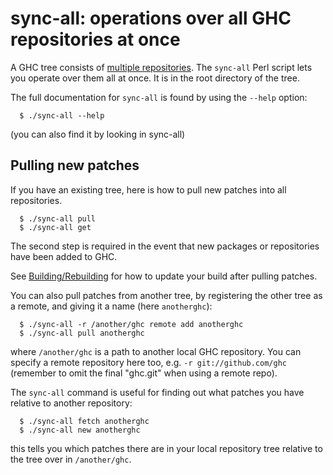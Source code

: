 # sync-all: operations over all GHC repositories at once


A GHC tree consists of [multiple repositories](repositories). The `sync-all` Perl script lets you operate over them all at once. It is in the root directory of the tree.


The full documentation for `sync-all` is found by using the `--help` option:

```wiki
  $ ./sync-all --help
```


(you can also find it by looking in sync-all)

## Pulling new patches


If you have an existing tree, here is how to pull new patches into all repositories.

```wiki
  $ ./sync-all pull
  $ ./sync-all get
```


The second step is required in the event that new packages or repositories have been added to GHC.


See [Building/Rebuilding](building/rebuilding) for how to update your build after pulling patches.


You can also pull patches from another tree, by registering the other tree as a remote, and giving it a name (here `anotherghc`):

```wiki
  $ ./sync-all -r /another/ghc remote add anotherghc
  $ ./sync-all pull anotherghc
```


where `/another/ghc` is a path to another local GHC repository.  You can specify a remote repository here too, e.g. `-r git://github.com/ghc` (remember to omit the final "ghc.git" when using a remote repo).


The `sync-all` command is useful for finding out what patches you have relative to another repository:

```wiki
  $ ./sync-all fetch anotherghc
  $ ./sync-all new anotherghc
```


this tells you which patches there are in your local repository tree relative to the tree over in `/another/ghc`.
